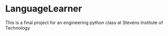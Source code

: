 # LanguageLearner
This is a final project for an engineering python class at Stevens Institute of Technology 
